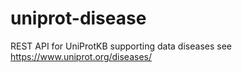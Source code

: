 # uniprot-disease
REST API for UniProtKB supporting data diseases see https://www.uniprot.org/diseases/
